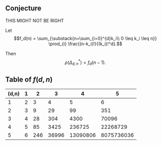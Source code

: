## Conjecture

THIS MIGHT NOT BE RIGHT

Let 
$$f_d(n) = \sum_{\substack{n=\sum_{i=0}^{d}k_i\\ 0 \leq k_i \leq n}} \prod_{i} \frac{(n-k_i)!}{(k_i)!^d}.$$

Then
$$\rho(\Delta_{d,n}^*) = f_d(n-1).$$

## Table of $f(d,n)$
| (d,n) | 1 | 2 | 3 | 4 | 5 | 
| - | - | - | - | - | - |
| 1 | 2 | 3 | 4 | 5 | 6 | 
| 2 | 3 | 9 | 29 | 99 | 351 | 
| 3 | 4 | 28 | 304 | 4300 | 70096 | 
| 4 | 5 | 85 | 3425 | 236725 | 22268729 | 
| 5 | 6 | 246 | 36996 | 13090806 | 8075736036 | 

